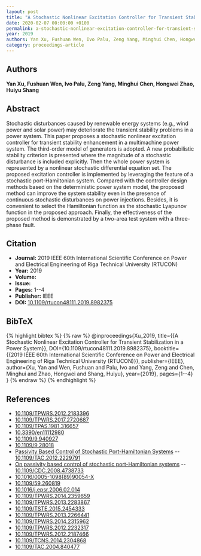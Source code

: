 ```yaml
---
layout: post
title: "A Stochastic Nonlinear Excitation Controller for Transient Stabilization in a Power System"
date: 2020-02-07 00:00:00 +0100
permalink: a-stochastic-nonlinear-excitation-controller-for-transient-stabilization-in-a-power-system
year: 2019
authors: Yan Xu, Fushuan Wen, Ivo Palu, Zeng Yang, Minghui Chen, Hongwei Zhao, Huiyu Shang
category: proceedings-article
---
```

 
## Authors
**Yan Xu, Fushuan Wen, Ivo Palu, Zeng Yang, Minghui Chen, Hongwei Zhao, Huiyu Shang**
 
## Abstract
Stochastic disturbances caused by renewable energy systems (e.g., wind power and solar power) may deteriorate the transient stability problems in a power system. This paper proposes a stochastic nonlinear excitation controller for transient stability enhancement in a multimachine power system. The third-order model of generators is adopted. A new probabilistic stability criterion is presented where the magnitude of a stochastic disturbance is included explicitly. Then the whole power system is represented by a nonlinear stochastic differential equation set. The proposed excitation controller is implemented by leveraging the feature of a stochastic port-Hamiltonian system. Compared with the controller design methods based on the deterministic power system model, the proposed method can improve the system stability even in the presence of continuous stochastic disturbances on power injections. Besides, it is convenient to select the Hamiltonian function as the stochastic Lyapunov function in the proposed approach. Finally, the effectiveness of the proposed method is demonstrated by a two-area test system with a three-phase fault.
 
## Citation
- **Journal:** 2019 IEEE 60th International Scientific Conference on Power and Electrical Engineering of Riga Technical University (RTUCON)
- **Year:** 2019
- **Volume:** 
- **Issue:** 
- **Pages:** 1--4
- **Publisher:** IEEE
- **DOI:** [10.1109/rtucon48111.2019.8982375](https://doi.org/10.1109/rtucon48111.2019.8982375)
 
## BibTeX
{% highlight bibtex %}
{% raw %}
@inproceedings{Xu_2019,
  title={{A Stochastic Nonlinear Excitation Controller for Transient Stabilization in a Power System}},
  DOI={10.1109/rtucon48111.2019.8982375},
  booktitle={{2019 IEEE 60th International Scientific Conference on Power and Electrical Engineering of Riga Technical University (RTUCON)}},
  publisher={IEEE},
  author={Xu, Yan and Wen, Fushuan and Palu, Ivo and Yang, Zeng and Chen, Minghui and Zhao, Hongwei and Shang, Huiyu},
  year={2019},
  pages={1--4}
}
{% endraw %}
{% endhighlight %}
 
## References
- [10.1109/TPWRS.2012.2183396](https://doi.org/10.1109/TPWRS.2012.2183396)
- [10.1109/TPWRS.2017.2720687](https://doi.org/10.1109/TPWRS.2017.2720687)
- [10.1109/TPAS.1981.316657](https://doi.org/10.1109/TPAS.1981.316657)
- [10.3390/en11112980](https://doi.org/10.3390/en11112980)
- [10.1109/9.940927](https://doi.org/10.1109/9.940927)
- [10.1109/9.28018](https://doi.org/10.1109/9.28018)
- [Passivity Based Control of Stochastic Port-Hamiltonian Systems](passivity-based-control-of-stochastic-port-hamiltonian-systems) -- [10.1109/TAC.2012.2229791](https://doi.org/10.1109/TAC.2012.2229791)
- [On passivity based control of stochastic port-Hamiltonian systems](on-passivity-based-control-of-stochastic-port-hamiltonian-systems) -- [10.1109/CDC.2008.4738733](https://doi.org/10.1109/CDC.2008.4738733)
- [10.1016/0005-1098(89)90054-X](https://doi.org/10.1016/0005-1098(89)90054-X)
- [10.1109/59.260819](https://doi.org/10.1109/59.260819)
- [10.1016/j.epsr.2006.02.014](https://doi.org/10.1016/j.epsr.2006.02.014)
- [10.1109/TPWRS.2014.2359659](https://doi.org/10.1109/TPWRS.2014.2359659)
- [10.1109/TPWRS.2013.2283867](https://doi.org/10.1109/TPWRS.2013.2283867)
- [10.1109/TSTE.2015.2454333](https://doi.org/10.1109/TSTE.2015.2454333)
- [10.1109/TPWRS.2013.2266441](https://doi.org/10.1109/TPWRS.2013.2266441)
- [10.1109/TPWRS.2014.2315962](https://doi.org/10.1109/TPWRS.2014.2315962)
- [10.1109/TPWRS.2012.2232317](https://doi.org/10.1109/TPWRS.2012.2232317)
- [10.1109/TPWRS.2012.2187466](https://doi.org/10.1109/TPWRS.2012.2187466)
- [10.1109/TCNS.2014.2304868](https://doi.org/10.1109/TCNS.2014.2304868)
- [10.1109/TAC.2004.840477](https://doi.org/10.1109/TAC.2004.840477)

